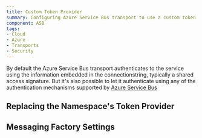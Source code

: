 ```yaml
---
title: Custom Token Provider
summary: Configuring Azure Service Bus transport to use a custom token provider for authentication. 
component: ASB
tags:
- Cloud
- Azure
- Transports 
- Security 
---
```


By default the Azure Service Bus transport authenticates to the service using the information embedded in the connectionstring, typically a shared access signature. But it's also possible to let it authenticate using any of the authentication mechanisms supported by [Azure Service Bus](https://azure.microsoft.com/en-us/documentation/articles/service-bus-authentication-and-authorization/)


## Replacing the Namespace's Token Provider

## Messaging Factory Settings

